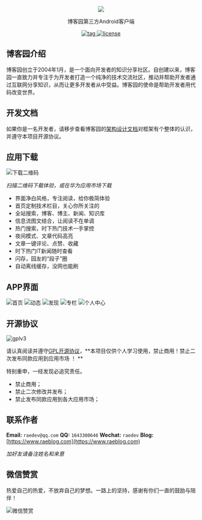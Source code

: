 <p align="center">
 <img src="https://pp.myapp.com/ma_icon/0/icon_52516848_1519986906/128" />
</p>
<p align="center">
博客园第三方Android客户端
</p>
<p align="center">
  <a href="https://sj.qq.com/myapp/detail.htm?apkName=com.cnblogs">
    <img src="https://img.shields.io/github/v/tag/raedev/android-cnblogs" alt="tag">
  </a>
<a href="https://github.com/raedev/android-cnblogs/blob/master/LICENSE">
  <img src="https://img.shields.io/github/license/raedev/android-cnblogs" alt="license">
</a>
</p>

## 博客园介绍

博客园创立于2004年1月，是一个面向开发者的知识分享社区。自创建以来，博客园一直致力并专注于为开发者打造一个纯净的技术交流社区，推动并帮助开发者通过互联网分享知识，从而让更多开发者从中受益。博客园的使命是帮助开发者用代码改变世界。

## 开发文档

如果你是一名开发者，请移步查看博客园的[架构设计文档](./Architecture.md)对框架有个整体的认识，并遵守本项目开源协议。

## 应用下载

![下载二维码](https://www.pgyer.com/app/qrcode/cnblogs)

*扫描二维码下载体验，或在华为应用市场下载*

- 界面净白风格，专注阅读，给你极简体验
- 首页定制技术栏目，关心你所关注的
- 全站搜索，博客、博主、新闻、知识库
- 信息流图文结合，让阅读不在单调
- 热门搜索，时下热门技术一手掌控
- 夜间模式、文章代码高亮
- 文章一键评论、点赞、收藏
- 时下热门IT新闻随时查看
- 闪存，园友的“段子”圈
- 自动离线缓存，没网也能刷



## APP界面

![首页](https://raeblog.com/wp-content/uploads/2020/08/2020081007415757.png)
![动态](https://raeblog.com/wp-content/uploads/2020/08/2020081007420585.png)
![发现](https://raeblog.com/wp-content/uploads/2020/08/2020081007420294.png)
![专栏](https://raeblog.com/wp-content/uploads/2020/08/2020081007421093.png)
![个人中心](https://raeblog.com/wp-content/uploads/2020/08/2020081007420824.jpg)

## 开源协议

![gplv3](https://www.gnu.org/graphics/gplv3-88x31.png)

请认真阅读并遵守[GPL开源协议](./LICENSE)，**本项目仅供个人学习使用，禁止商用！禁止二次发布同款应用到应用市场 ！ **

特别重申，一经发现必追究责任。

- 禁止商用；
- 禁止二次修改并发布；
- 禁止发布同款应用到各大应用市场；

## 联系作者

**Email:** `raedev@qq.com`
**QQ:** `1643300646`
**Wechat:** `raedev`
**Blog:** [https://www.raeblog.com](https://www.raeblog.com)

*加好友请备注姓名和来意*

## 微信赞赏

热爱自己的热爱，不放弃自己的梦想。一路上的坚持，感谢有你们一直的鼓励与陪伴！

![微信赞赏](https://raeblog.com/wp-content/uploads/2021/09/QQ20210929-182849@2x.png)



